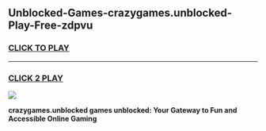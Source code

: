 
## Unblocked-Games-crazygames.unblocked-Play-Free-zdpvu
<h3>
<a href="https://premium76.site?title=crazygames.unblocked&ref=23A">CLICK TO PLAY</a></h3>
<hr>

<h3>
<a href="https://premium76.site?title=crazygames.unblocked&ref=23A">CLICK 2 PLAY</a>
  
</h3>

<a href="https://premium76.site?title=crazygames.unblocked&ref=23A"><img src="https://clearcache.store/games.png"></a>


**crazygames.unblocked games unblocked: Your Gateway to Fun and Accessible Online Gaming**
